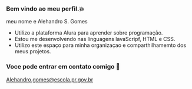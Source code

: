 ### Bem vindo ao meu perfil.💥

meu nome e Alehandro S. Gomes

- Utilizo a plataforma Alura para aprender sobre programação.
- Estou me desenvolvendo nas línguagens lavaScripf, HTML e CSS.
- Utilizo este espaço para minha organizaçao e comparthilhamemto dos meus projetos.


### Voce pode entrar em contato comigo 📧

Alehandro.gomes@escola.pr.gov.br
